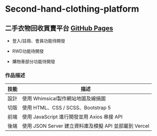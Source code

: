 # Second-hand-clothing-platform
## 二手衣物回收買賣平台 [GitHub Pages](https://fan662.github.io/Second-hand-clothing-platform/)

- 登入/註冊、會員功能待開發

- RWD功能待開發

- 購物車部分功能待開發

### 作品描述

| 技能 | 描述 |
| --- | --- |
| 設計 | 使用 Whimsical製作網站地圖及線搞圖 |
| 切版 | 使用 HTML、CSS / SCSS、Bootstrap 5 |
| 前端 | 使用 JavaScript 進行開發並用 Axios 串接 API |
| 後端 | 使用 JSON Server 建立資料庫及模擬 API 並部屬到 Vercel |
